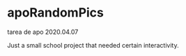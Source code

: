 # apoRandomPics
tarea de apo 2020.04.07

Just a small school project that needed certain interactivity.
